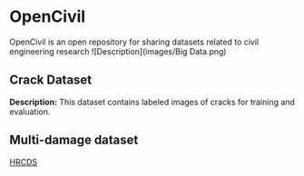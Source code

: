 # OpenCivil
OpenCivil is an open repository for sharing datasets related to civil engineering research
![Description](images/Big Data.png)

## Crack Dataset
**Description:** This dataset contains labeled images of cracks for training and evaluation.


## Multi-damage dataset
[HRCDS](https://data.mendeley.com/datasets/6x4dzzrs2h/1)
